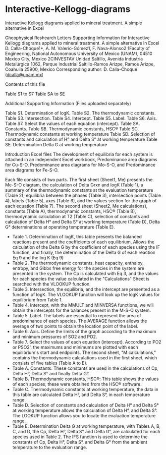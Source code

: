 # Interactive-Kellogg-diagrams
Interactive Kellogg diagrams applied to mineral treatment. A simple alternative in Excel

Gheophysical Reshearch Letters
Supporting Information for
Interactive Kellogg diagrams applied to mineral treatment. A simple alternative in 
Excel
D. Calla-Choque1*, A. M. Valerio-Gómez1, F. Nava-Alonso2
1Faculty of Engineering, National Autonomous University of Mexico (UNAM), 04510 Mexico City, Mexico
2CINVESTAV Unidad Saltillo, Avenida Industria Metalúrgica 1062, Parque Industrial Saltillo-Ramos Arizpe, 
Ramos Arizpe, Coahuila 25900, Mexico
Corresponding author: D. Calla-Choque (dcalla@unam.mx)

Contents of this file 

Table S1 to S7
Table SA to SE

Additional Supporting Information (Files uploaded separately)

Table S1. Determination of logK.
Table S2. The thermodynamic constants.
Table S3. Intersection.
Table S4.  Intercept.
Table S5. Label.
Table S6. Axis.
Table S7. Select the values of each equation (intercept).
Table SA. Constants.
Table SB. Thermodynamic constants, HSC®
Table SC. Thermodynamic constants at working temperature
Table SD. Selection of constants and calculation of H° and Delta S° at working 
temperature
Table SE. Determination Delta G at working temperature

Introduction 
Excel files
The development of equilibria for each system is attached in an independent Excel 
workbook, Predominance area diagrams for Cu-S-O, Predominance area diagrams for 
Mo-S-O, and Predominance area diagrams for Fe-S-O.

Each file consists of two parts. 
The first sheet (Sheet1, Me) presents the Me-S-O diagram, the calculation of Delta Grxn and 
logK (Table 1), a summary of the thermodynamic constants at the evaluation 
temperature (Table 2), equilibria between the phases (Table 3), intersection points (Table 
4), labels (Table 5), axes (Table 6), and the values section for the graph of each equation 
(Table 7).
The second sheet (Sheet2, Me calculations), constants (Table A), thermodynamic 
constants, HSC® (Table B), thermodynamic calculation at T2 (Table C), selection of 
constants and calculation of Delta H° and Delta S° at working temperature (Table D), Delta G° 
determinations at operating temperature (Table E).

*	Table 1. Determination of logK, this table presents the balanced reactions 
present and the coefficients of each equilibrium, Allows the calculation of the Delta G 
by the coefficient of each species using the IF function, and finally, the 
determination of the Delta G of each reaction Eq 9 and the log K (Eq 9)
*	Table 2. The thermodynamic constants, heat capacity, enthalpy, entropy, and 
Gibbs free energy for the species in the system are presented in the system. The 
Cp is calculated with Eq 3, and the values for each species the value calculated
in the "Calculations" Sheet is searched with the VLOOKUP function.
*	Table 3. Intersection, the equilibria, and the intercept are presented as a function 
of logK. The VLOOKUP function will look up the logK values for equilibrium from 
Table 1.
*	Table 4.  Intercept, with the MMULT and MINVERSA functions, we will obtain the 
intercepts for the balances present in the M-S-O system. 
*	Table 5. Label. The labels are essential to represent the area of predominance of 
each species. The AVERAGE function allows the average of two points to obtain 
the location point of the label.
*	Table 6. Axis. Define the limits of the graph according to the maximum and 
minimum pressures of SO2 and PO2.
*	Table 7. Select the values of each equation (intercept). According to PO2 or 
PSO2', the maximums and minimums are plotted with each equilibrium's 
start and endpoints.
The second sheet, "M calculations," contains the thermodynamic calculations used in the 
first sheet, which consists of five tables (Table A to E).
*	Table A. Constants. These constants are used in the calculations of Cp, Delta H°, Delta S° 
and finally Delta G°.
*	Table B. Thermodynamic constants, HSC®: This table shows the values of each 
species; these were obtained from the HSC® software.
*	Table C. Thermodynamic constants at working temperature, the data in this table 
are calculated Delta H°, and Delta S°, in each temperature range.
*	Table D. Selection of constants and calculation of Delta H° and Delta S° at working 
temperature allows the calculation of Delta H°, and Delta S°. The LOOKUP function allows 
you to locate the evaluation temperature range.
*	Table E. Determination Delta G at working temperature, with Tables A, B, C, and D, 
the Cp, Delta H°, Delta S° and Delta G°, are calculated for each species used in Table 2. The IFS 
function is used to determine the constants of Cp, Delta H°, Delta S°, and Delta G° from the 
ambient temperature to the evaluation range.

